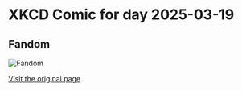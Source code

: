 
# XKCD Comic for day 2025-03-19

## Fandom

![Fandom](https://imgs.xkcd.com/comics/fandom.png "Ron Paul wants to put the New Republic back on the Corusca gem standard.")

[Visit the original page](https://xkcd.com/367/)
